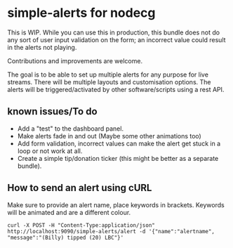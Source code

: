 # simple-alerts for nodecg

This is WIP. While you can use this in production, this bundle does not do any sort of user input validation on the form; an incorrect value could result in the alerts not playing.

Contributions and improvements are welcome.

The goal is to be able to set up multiple alerts for any purpose for live streams.
There will be multiple layouts and customisation options.
The alerts will be triggered/activated by other software/scripts using a rest API.

## known issues/To do

* Add a "test" to the dashboard panel.
* Make alerts fade in and out (Maybe some other animations too)
* Add form validation, incorrect values can make the alert get stuck in a loop or not work at all.
* Create a simple tip/donation ticker (this might be better as a separate bundle).

## How to send an alert using cURL

Make sure to provide an alert name, place keywords in brackets. Keywords will be animated and are a different colour.
```
curl -X POST -H "Content-Type:application/json" http://localhost:9090/simple-alerts/alert -d '{"name":"alertname", "message":"(Billy) tipped (20) LBC"}'
```

